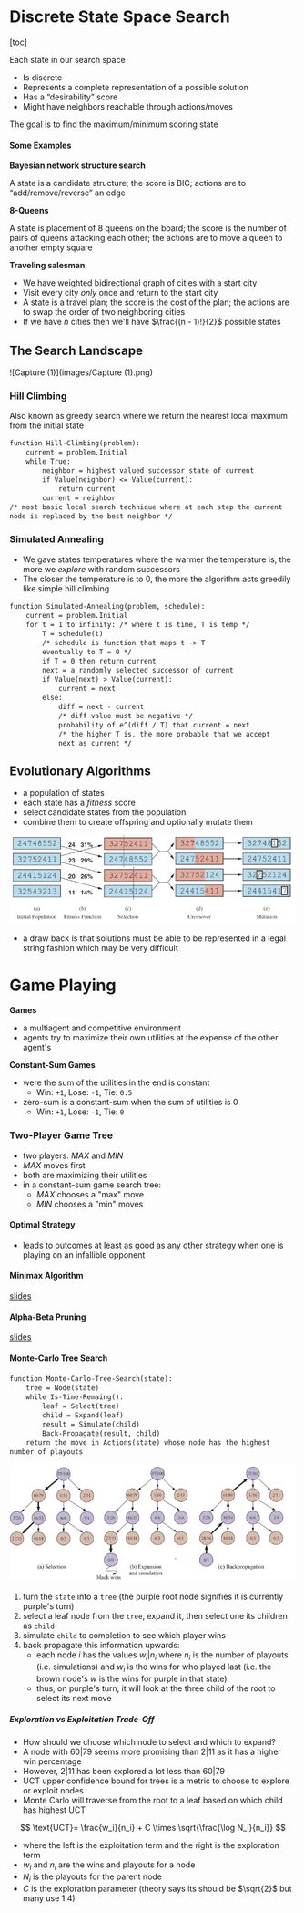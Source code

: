 # Discrete State Space Search

[toc]

Each state in our search space

- Is discrete
- Represents a complete representation of a possible solution
- Has a “desirability” score
- Might have neighbors reachable through actions/moves

The goal is to find the maximum/minimum scoring state

#### Some Examples

**Bayesian network structure search**

A state is a candidate structure; the score is BIC; actions are to “add/remove/reverse” an edge

**8-Queens**

A state is placement of 8 queens on the board; the score is the number of pairs of queens attacking each other; the actions are to move a queen to another empty square

**Traveling salesman**

- We have weighted bidirectional graph of cities with a start city
- Visit every city *only* once and return to the start city
- A state is a travel plan; the score is the cost of the plan; the actions are to swap the order of two neighboring cities
- If we have $n$ cities then we'll have $\frac{(n - 1)!}{2}$ possible states

## The Search Landscape

![Capture (1)](images/Capture (1).png)

### Hill Climbing

Also known as greedy search where we return the nearest local maximum from the initial state

```pseudocode
function Hill-Climbing(problem):
	current = problem.Initial
	while True:
		neighbor = highest valued successor state of current
		if Value(neighbor) <= Value(current):
			return current
        current = neighbor
/* most basic local search technique where at each step the current node is replaced by the best neighbor */
```

### Simulated Annealing

- We gave states temperatures where the warmer the temperature is, the more we *explore* with random successors
- The closer the temperature is to 0, the more the algorithm acts greedily like simple hill climbing

```pseudocode
function Simulated-Annealing(problem, schedule):
	current = problem.Initial
	for t = 1 to infinity: /* where t is time, T is temp */
		T = schedule(t) 
		/* schedule is function that maps t -> T
        eventually to T = 0 */
		if T = 0 then return current
		next = a randomly selected successor of current
		if Value(next) > Value(current):
			current = next
        else:
        	diff = next - current
        	/* diff value must be negative */
        	probability of e^(diff / T) that current = next
        	/* the higher T is, the more probable that we accept
        	next as current */
```

## Evolutionary Algorithms

- a population of states
- each state has a *fitness* score
- select candidate states from the population
- combine them to create offspring and optionally mutate them

![image-20230207144728192](images/image-20230207144728192.png)

* a draw back is that solutions must be able to be represented in a legal string fashion which may be very difficult

# Game Playing

**Games**

* a multiagent and competitive environment
* agents try to maximize their own utilities at the expense of the other agent's

**Constant-Sum Games**

- were the sum of the utilities in the end is constant
  - Win: `+1`, Lose: `-1`, Tie: `0.5`
- zero-sum is a constant-sum when the sum of utilities is 0 
  - Win: `+1`, Lose: `-1`, Tie: `0`

### Two-Player Game Tree

- two players: *MAX* and *MIN*
- *MAX* moves first
- both are maximizing their utilities
- in a constant-sum game search tree:
  - *MAX* chooses a "max" move
  - *MIN* chooses a "min" moves

#### Optimal Strategy

- leads to outcomes at least as good as any other strategy when one is playing on an infallible opponent

#### Minimax Algorithm

[slides](https://github.com/CS581/CS581-S23/blob/main/slides/3-search.pdf)

#### Alpha-Beta Pruning

[slides](https://github.com/CS581/CS581-S23/blob/main/slides/3-search.pdf)

#### Monte-Carlo Tree Search

```pseudocode
function Monte-Carlo-Tree-Search(state):
	tree = Node(state)
	while Is-Time-Remaing():
		leaf = Select(tree)
		child = Expand(leaf)
		result = Simulate(child)
		Back-Propagate(result, child)
	return the move in Actions(state) whose node has the highest number of playouts
```

![image-20230209142117003](images/image-20230209142117003.png)

1. turn the `state` into a `tree` (the purple root node signifies it is currently purple's turn)
2. select a leaf node from the `tree`, expand it, then select one its children as `child`
3. simulate `child` to completion to see which player wins
4. back propagate this information upwards:
   - each node $i$ has the values $w_i | n_i$ where $n_i$ is the number of playouts (i.e. simulations) and $w_i$ is the wins for who played last (i.e. the brown node's $w$ is the wins for purple in that state)
   - thus, on purple's turn, it will look at the three child of the root to select its next move

##### Exploration vs Exploitation Trade-Off

- How should we choose which node to select and which to expand?
- A node with $60|79$ seems more promising than  $2|11$ as it has a higher win percentage
- However,  $2|11$ has been explored a lot less than $60|79$ 
- UCT upper confidence bound for trees is a metric to choose to explore or exploit nodes
- Monte Carlo will traverse from the root to a leaf based on which child has highest UCT

$$
\text{UCT}= \frac{w_i}{n_i} + C \times \sqrt{\frac{\log N_i}{n_i}}
$$

* where the left is the exploitation term and the right is the exploration term
* $w_i$ and $n_i$ are the wins and playouts for a node
* $N_i$ is the playouts for the parent node
* $C$ is the exploration parameter (theory says its should be $\sqrt{2}$ but many use $1.4$)
